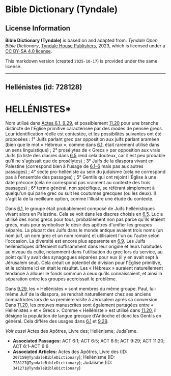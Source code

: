 # Bible Dictionary (Tyndale)

## License Information

**Bible Dictionary (Tyndale)** is based on and adapted from: _Tyndale Open Bible Dictionary_, [Tyndale House Publishers](https://tyndaleopenresources.com/), 2023, which is licensed under a [CC BY-SA 4.0 license](https://creativecommons.org/licenses/by-sa/4.0/legalcode.en).

This markdown version (created `2025-10-17`) is provided under the same license.



--------------------------------

## Hellénistes (id: 728128)

HELLÉNISTES\*
=============

Nom utilisé dans [Actes 6\.1, 9\.29](https://ref.ly/Acts6:1,Acts6:9), et possiblement [11\.20](https://ref.ly/Acts11:20) pour une branche distincte de l'Église primitive caractérisée par des modes de pensée grecs. Leur identification réelle est contestée, et les possibilités suivantes ont été proposées : 1° Juifs parlant grec par opposition aux juifs parlant araméen (bien que le mot « Hébreux », comme dans [6\.1](https://ref.ly/Acts6:1), était rarement utilisé dans un sens linguistique) ; 2° prosélytes de « Grecs » par opposition aux vrais Juifs (la liste des diacres dans [6\.5](https://ref.ly/Acts6:5) rend cela douteux, car il est peu probable qu'il ne s'agissait que de prosélytes) ; 3° Juifs de la diaspora vivant en Palestine (correspond bien à l'usage de [6\.1–6](https://ref.ly/Acts6:1-Acts6:6) mais pas aux autres passages) ; 4° secte pro\-helléniste au sein du judaïsme (cela ne correspond pas à l'ensemble des passages) ; 5° Gentils qui ont rejoint l'Église à une date précoce (cela ne correspond pas vraiment au contexte des trois passages) ; 6° terme général, non spécifique, se référant simplement à quelqu'un qui parle grec ou suit les coutumes grecques (ou les deux). Il s'agit là de la meilleure option, comme l'illustre une étude du contexte.

Dans [6\.1](https://ref.ly/Acts6:1), le groupe était probablement composé de Juifs hellénistiques vivant alors en Palestine. Cela se voit dans les diacres choisis en [6\.5](https://ref.ly/Acts6:5). Luc a utilisé des noms grecs pour tous, probablement non pas parce qu'ils étaient grecs, mais pour symboliser le désir des apôtres d'unifier les groupes séparés. La plupart des Juifs dans le monde antique avaient trois noms (un nom juif, un nom grec et un nom romain) et utilisaient l'un ou l'autre selon l'occasion. La diversité est encore plus apparente en [6\.9](https://ref.ly/Acts6:9). Les Juifs hellénistiques différaient suffisamment dans leur origine et leurs habitudes au niveau du culte, notamment dans l'utilisation du grec lors du service, au point qu'il y avait des synagogues séparées pour eux (il y en avait sept à Jérusalem seul). Cela créait un potentiel de division pour l'Église primitive, et le schisme ici en était le résultat. Les « Hébreux » auraient naturellement tendance à allouer le fonds commun à ceux qu'ils connaissaient, et ainsi la séparation entre les groupes accroissait le problème.

Dans [9\.29](https://ref.ly/Acts9:29), les « Hellénistes » sont membres du même groupe. Paul, lui\-même Juif de la diaspora, se rendrait naturellement chez ses anciens compatriotes lors de sa première visite à Jérusalem après sa conversion. Dans [11\.20](https://ref.ly/Acts11:20), les preuves manuscrites sont également partagées entre « Hellénistes » et « Grecs ». Comme « Helléniste » est utilisé dans [11\.20](https://ref.ly/Acts11:20), il désigne la population de langue grecque d'Antioche et donc les Gentils en général. Cela diffère des usages dans [6\.1](https://ref.ly/Acts6:1) et [9\.29](https://ref.ly/Acts9:29).

*Voir aussi* Actes des Apôtres, Livre des; Hellénisme; Judaïsme.

* **Associated Passages:** ACT 6:1; ACT 6:5; ACT 6:9; ACT 9:29; ACT 11:20; ACT 6:1–ACT 6:6
* **Associated Articles:** Actes des Apôtres, Livre des (ID: `207159@TyndaleBibleDictionary`); Hellénisme (ID: `728127@TyndaleBibleDictionary`); Judaïsme (ID: `341271@TyndaleBibleDictionary`)

